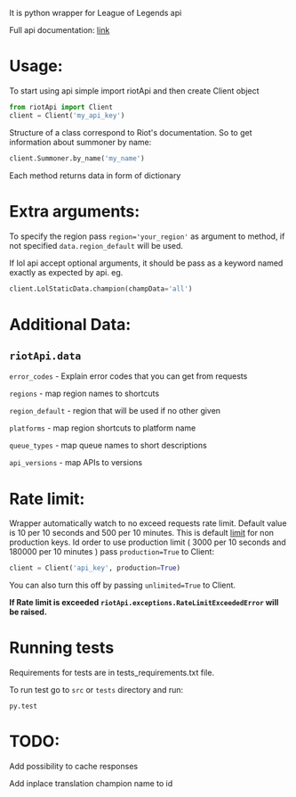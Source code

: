 It is python wrapper for League of Legends api

Full api documentation: [link](https://developer.riotgames.com/api/methods)

# Usage:
To start using api simple import riotApi and then create Client object
```python
from riotApi import Client
client = Client('my_api_key')
```
Structure of a class correspond to Riot's documentation.
So to get information about summoner by name:
```python
client.Summoner.by_name('my_name')
```

Each method returns data in form of dictionary

# Extra arguments:
To specify the region pass `region='your_region'` as argument to method, if not specified `data.region_default` will be used.

If lol api accept optional arguments, it should be pass as a keyword named exactly as expected by api. eg.
```python
client.LolStaticData.champion(champData='all')
```


# Additional Data:
##  `riotApi.data`
`error_codes` - Explain error codes that you can get from requests

`regions` - map region names to shortcuts

`region_default` - region that will be used if no other given

`platforms` - map region shortcuts to platform name

`queue_types` - map queue names to short descriptions

`api_versions` - map APIs to versions


# Rate limit:
Wrapper automatically watch to no exceed requests rate limit. Default value is 10 per 10 seconds and 500 per 10 minutes.
This is default [limit](https://developer.riotgames.com/docs/api-keys) for non production keys.
Id order to use production limit ( 3000 per 10 seconds and 180000 per 10 minutes ) pass `production=True` to Client:
```python
client = Client('api_key', production=True) 
```
You can also turn this off by passing `unlimited=True` to Client.

**If Rate limit is exceeded `riotApi.exceptions.RateLimitExceededError` will be raised.**

# Running tests
Requirements for tests are in tests_requirements.txt file.

To run test go to `src` or `tests` directory and run:

`py.test`


# TODO:
Add possibility to cache responses

Add inplace translation champion name to id
